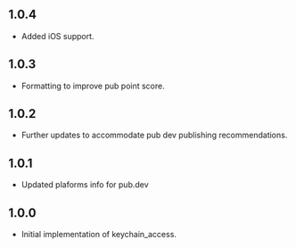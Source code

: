 ## 1.0.4

- Added iOS support.

## 1.0.3

- Formatting to improve pub point score.

## 1.0.2

- Further updates to accommodate pub dev publishing recommendations.

## 1.0.1

- Updated plaforms info for pub.dev
## 1.0.0

- Initial implementation of keychain_access.

